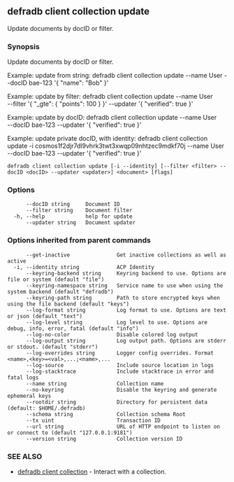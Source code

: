 ## defradb client collection update

Update documents by docID or filter.

### Synopsis

Update documents by docID or filter.
		
Example: update from string:
  defradb client collection update --name User --docID bae-123 '{ "name": "Bob" }'

Example: update by filter:
  defradb client collection update --name User \
  --filter '{ "_gte": { "points": 100 } }' --updater '{ "verified": true }'

Example: update by docID:
  defradb client collection update --name User \
  --docID bae-123 --updater '{ "verified": true }'

Example: update private docID, with identity:
  defradb client collection update -i cosmos1f2djr7dl9vhrk3twt3xwqp09nhtzec9mdkf70j --name User \
  --docID bae-123 --updater '{ "verified": true }'
		

```
defradb client collection update [-i --identity] [--filter <filter> --docID <docID> --updater <updater>] <document> [flags]
```

### Options

```
      --docID string     Document ID
      --filter string    Document filter
  -h, --help             help for update
      --updater string   Document updater
```

### Options inherited from parent commands

```
      --get-inactive               Get inactive collections as well as active
  -i, --identity string            ACP Identity
      --keyring-backend string     Keyring backend to use. Options are file or system (default "file")
      --keyring-namespace string   Service name to use when using the system backend (default "defradb")
      --keyring-path string        Path to store encrypted keys when using the file backend (default "keys")
      --log-format string          Log format to use. Options are text or json (default "text")
      --log-level string           Log level to use. Options are debug, info, error, fatal (default "info")
      --log-no-color               Disable colored log output
      --log-output string          Log output path. Options are stderr or stdout. (default "stderr")
      --log-overrides string       Logger config overrides. Format <name>,<key>=<val>,...;<name>,...
      --log-source                 Include source location in logs
      --log-stacktrace             Include stacktrace in error and fatal logs
      --name string                Collection name
      --no-keyring                 Disable the keyring and generate ephemeral keys
      --rootdir string             Directory for persistent data (default: $HOME/.defradb)
      --schema string              Collection schema Root
      --tx uint                    Transaction ID
      --url string                 URL of HTTP endpoint to listen on or connect to (default "127.0.0.1:9181")
      --version string             Collection version ID
```

### SEE ALSO

* [defradb client collection](defradb_client_collection.md)	 - Interact with a collection.

